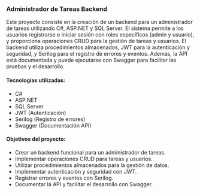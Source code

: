 <h3>Administrador de Tareas Backend</h3>
<p>Este proyecto consiste en la creación de un backend para un administrador de tareas
    utilizando C#, ASP.NET y SQL Server. El sistema permite a los usuarios registrarse e iniciar
    sesión con roles específicos (admin y usuario), y proporciona operaciones CRUD para la
    gestión de tareas y usuarios. El backend utiliza procedimientos almacenados, JWT para la
    autenticación y seguridad, y Serilog para el registro de errores y eventos. Además, la API
    está documentada y puede ejecutarse con Swagger para facilitar las pruebas y el desarrollo.
</p>
<h4>Tecnologías utilizadas:</h4>
<ul>
    <li>C#</li>
    <li>ASP.NET</li>
    <li>SQL Server</li>
    <li>JWT (Autenticación)</li>
    <li>Serilog (Registro de errores)</li>
    <li>Swagger (Documentación API)</li>
</ul>
<h4>Objetivos del proyecto:</h4>
<ul>
    <li>Crear un backend funcional para un administrador de tareas.</li>
    <li>Implementar operaciones CRUD para tareas y usuarios.</li>
    <li>Utilizar procedimientos almacenados para la gestión de datos.</li>
    <li>Implementar autenticación y seguridad con JWT.</li>
    <li>Registrar errores y eventos con Serilog.</li>
    <li>Documentar la API y facilitar el desarrollo con Swagger.</li>
</ul>
